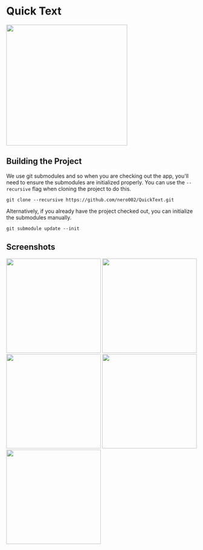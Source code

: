 # Quick Text 

<img src="https://user-images.githubusercontent.com/38027375/116977007-82f96900-acdf-11eb-8a9f-8eae445b42b8.png" width="320">
 

## Building the Project
We use git submodules and so when you are checking out the app, you'll need to ensure the submodules are initialized properly. You can use the `--recursive` flag when cloning the project to do this.

    git clone --recursive https://github.com/nero002/QuickText.git

Alternatively, if you already have the project checked out, you can initialize the submodules manually.

    git submodule update --init
    

## Screenshots 

<img src="https://user-images.githubusercontent.com/38027375/116976097-4d07b500-acde-11eb-84b5-990667385b37.jpg" width="250"/>      <img src="https://user-images.githubusercontent.com/38027375/116976090-4b3df180-acde-11eb-8cb0-75eb4d294470.jpg" width="250"/>      <img src="https://user-images.githubusercontent.com/38027375/116976098-4da04b80-acde-11eb-9563-a162a258dc7e.jpg" width="250"/>      <img src="https://user-images.githubusercontent.com/38027375/116976096-4c6f1e80-acde-11eb-8807-bf94a20f5729.jpg" width="250"/>      <img src="https://user-images.githubusercontent.com/38027375/116976438-c56e7600-acde-11eb-84ba-a0d932cb9419.jpg" width="250"/> 

